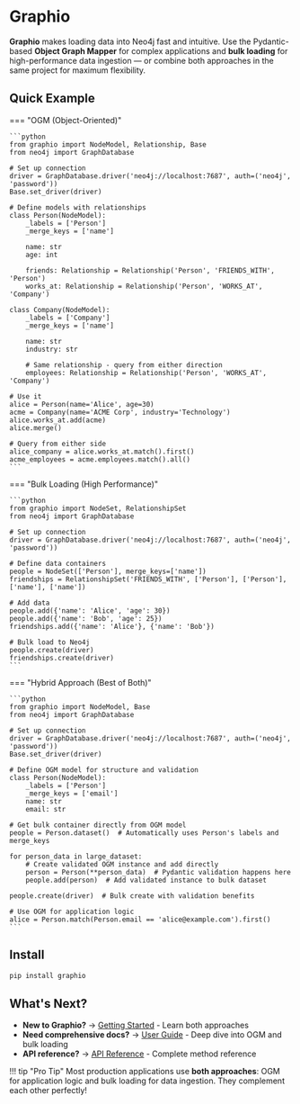 # Graphio

**Graphio** makes loading data into Neo4j fast and intuitive. Use the Pydantic-based **Object Graph Mapper** for complex applications and **bulk loading** for high-performance data ingestion — or combine both approaches in the same project for maximum flexibility.

## Quick Example

=== "OGM (Object-Oriented)"

    ```python
    from graphio import NodeModel, Relationship, Base
    from neo4j import GraphDatabase
    
    # Set up connection
    driver = GraphDatabase.driver('neo4j://localhost:7687', auth=('neo4j', 'password'))
    Base.set_driver(driver)
    
    # Define models with relationships
    class Person(NodeModel):
        _labels = ['Person']
        _merge_keys = ['name']
        
        name: str
        age: int
        
        friends: Relationship = Relationship('Person', 'FRIENDS_WITH', 'Person')
        works_at: Relationship = Relationship('Person', 'WORKS_AT', 'Company')

    class Company(NodeModel):
        _labels = ['Company']
        _merge_keys = ['name']
        
        name: str
        industry: str
        
        # Same relationship - query from either direction
        employees: Relationship = Relationship('Person', 'WORKS_AT', 'Company')
    
    # Use it
    alice = Person(name='Alice', age=30)
    acme = Company(name='ACME Corp', industry='Technology')
    alice.works_at.add(acme)
    alice.merge()
    
    # Query from either side
    alice_company = alice.works_at.match().first()
    acme_employees = acme.employees.match().all()
    ```

=== "Bulk Loading (High Performance)"

    ```python  
    from graphio import NodeSet, RelationshipSet
    from neo4j import GraphDatabase
    
    # Set up connection
    driver = GraphDatabase.driver('neo4j://localhost:7687', auth=('neo4j', 'password'))
    
    # Define data containers
    people = NodeSet(['Person'], merge_keys=['name'])
    friendships = RelationshipSet('FRIENDS_WITH', ['Person'], ['Person'], ['name'], ['name'])
    
    # Add data
    people.add({'name': 'Alice', 'age': 30})
    people.add({'name': 'Bob', 'age': 25})
    friendships.add({'name': 'Alice'}, {'name': 'Bob'})
    
    # Bulk load to Neo4j
    people.create(driver)
    friendships.create(driver)
    ```

=== "Hybrid Approach (Best of Both)"

    ```python
    from graphio import NodeModel, Base
    from neo4j import GraphDatabase
    
    # Set up connection
    driver = GraphDatabase.driver('neo4j://localhost:7687', auth=('neo4j', 'password'))
    Base.set_driver(driver)
    
    # Define OGM model for structure and validation
    class Person(NodeModel):
        _labels = ['Person']
        _merge_keys = ['email']
        name: str
        email: str
    
    # Get bulk container directly from OGM model
    people = Person.dataset()  # Automatically uses Person's labels and merge_keys
    
    for person_data in large_dataset:
        # Create validated OGM instance and add directly
        person = Person(**person_data)  # Pydantic validation happens here
        people.add(person)  # Add validated instance to bulk dataset
    
    people.create(driver)  # Bulk create with validation benefits
    
    # Use OGM for application logic
    alice = Person.match(Person.email == 'alice@example.com').first()
    ```

## Install

```bash
pip install graphio
```

## What's Next?

- **New to Graphio?** → [Getting Started](getting_started/index.md) - Learn both approaches
- **Need comprehensive docs?** → [User Guide](details/ogm.md) - Deep dive into OGM and bulk loading
- **API reference?** → [API Reference](api_reference/nodeset.md) - Complete method reference

!!! tip "Pro Tip"
    Most production applications use **both approaches**: OGM for application logic and bulk loading for data ingestion. They complement each other perfectly!